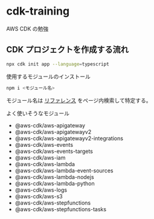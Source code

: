 # cdk-training
AWS CDK の勉強

## CDK プロジェクトを作成する流れ

```bash
npx cdk init app --language=typescript
```

使用するモジュールのインストール

```bash
npm i <モジュール名>
```
 
モジュール名は [リファレンス](https://docs.aws.amazon.com/cdk/api/latest/docs/aws-construct-library.html) をページ内検索して特定する。

よく使いそうなモジュール

- @aws-cdk/aws-apigateway
- @aws-cdk/aws-apigatewayv2
- @aws-cdk/aws-apigatewayv2-integrations
- @aws-cdk/aws-events
- @aws-cdk/aws-events-targets
- @aws-cdk/aws-iam
- @aws-cdk/aws-lambda
- @aws-cdk/aws-lambda-event-sources
- @aws-cdk/aws-lambda-nodejs
- @aws-cdk/aws-lambda-python
- @aws-cdk/aws-logs
- @aws-cdk/aws-s3
- @aws-cdk/aws-stepfunctions
- @aws-cdk/aws-stepfunctions-tasks